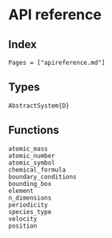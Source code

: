 # API reference

## Index

```@index
Pages = ["apireference.md"]
```

## Types

```@docs
AbstractSystem{D}
```

## Functions

```@docs
atomic_mass
atomic_number
atomic_symbol
chemical_formula
boundary_conditions
bounding_box
element
n_dimensions
periodicity
species_type
velocity
position
```
